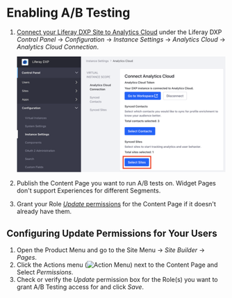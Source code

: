 # Enabling A/B Testing

1. [Connect your Liferay DXP Site to Analytics Cloud](https://learn.liferay.com/../../../../connect-liferay-dxp-to-ac.md) under the Liferay DXP *Control Panel* &rarr; *Configuration* &rarr; *Instance Settings* &rarr; *Analytics Cloud* &rarr; *Analytics Cloud Connection*.

    ![Select the Site in the Lifeay DXP configuration for Analytics Cloud.](./configuring-ab-testing/images/01.png)

1. Publish the Content Page you want to run A/B tests on. Widget Pages don't support Experiences for different Segments.
1. Grant your Role [*Update* permissions](#configuring-update-permissions-for-your-users) for the Content Page if it doesn't already have them.

## Configuring Update Permissions for Your Users
    
1. Open the Product Menu and go to the Site Menu &rarr; *Site Builder* &rarr; *Pages*.
1. Click the Actions menu (![Action Menu](../../../images/icon-actions.png)) next to the Content Page and Select *Permissions*.
1. Check or verify the *Update* permission box for the Role(s) you want to grant A/B Testing access for and click *Save*.